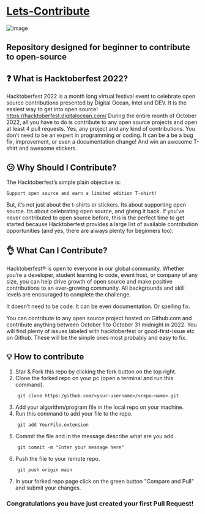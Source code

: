 # [Lets-Contribute](https://github.com/VanmoelJr/Lets-Contribute)

![image](https://github.com/VanmoelJr/Learning-by-Doing/blob/main/Desktop%20BG%204K%20Dark%20Mode.png)
## Repository designed for beginner to contribute to open-source 

## ❓ What is Hacktoberfest 2022?

Hacktoberfest 2022 is a month long virtual festival event to celebrate open source contributions presented by Digital Ocean, Intel and DEV. It is the easiest way to get into open source!
https://hacktoberfest.digitalocean.com/
During the entire month of October 2022, all you have to do is contribute to any open source projects and open at least 4 pull requests. Yes, any project and any kind of contributions. You don’t need to be an expert in programming or coding. It can be a be a bug fix, improvement, or even a documentation change! And win an awesome T-shirt and awesome stickers.

## 😕 Why Should I Contribute?

The Hacktoberfest’s simple plain objective is:

    Support open source and earn a limited edition T-shirt!

But, it’s not just about the t-shirts or stickers. Its about supporting open source. Its about celebrating open source, and giving it back. If you’ve never contributed to open source before, this is the perfect time to get started because Hacktoberfest provides a large list of available contribution opportunities (and yes, there are always plenty for beginners too).

## 👌 What Can I Contribute?

Hacktoberfest® is open to everyone in our global community. Whether you’re a developer, student learning to code, event host, or company of any size, you can help drive growth of open source and make positive contributions to an ever-growing community. All backgrounds and skill levels are encouraged to complete the challenge.

It doesn’t need to be code. It can be even documentation. Or spelling fix.

You can contribute to any open source project hosted on Github.com and contribute anything between October 1 to October 31 midnight in 2022. You will find plenty of issues labeled with hacktoberfest or good-first-issue etc on Github. These will be the simple ones most probably and easy to fix.

## 💡 How to contribute
1) Star & Fork this repo by clicking the fork button on the top right.
2) Clone the forked repo on your pc (open a terminal and run this command).
```
    git clone https:/github.com/<your-username>/<repo-name>.git
```
3) Add your algorithm/program file in the local repo on your machine.
4) Run this command to add your file to the repo.
```
    git add YourFile.extension
```
5) Commit the file and in the message describe what are you add.
```
    git commit -m "Enter your message here"
```
6) Push the file to your remote repo.
```
    git push origin main
```
7) In your forked repo page click on the green button "Compare and Pull" and submit your changes.

### Congratulations you have just created your first Pull Request!
